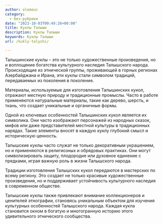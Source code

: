 ```yaml
---
author: olomouc
category:
  - без-рубрики
date: "2023-10-03T09:49:26+00:00"
title: Куклы Талыши
description: Куклы Талыши
keywords: Куклы Талыши
url: /kukly-talyshi/

---
```

Талышинские куклы – это не только художественные произведения, но и воплощение богатства культурного наследия Талышского народа. Происходящие из этнической группы, проживающей в горных регионах Азербайджана и Ирана, эти куклы стали символом традиций, передаваемых из поколения в поколение.

Материалы, используемые для изготовления Талышинских кукол, отражают местную природу и традиционные промыслы. Часто в работе применяются натуральные материалы, такие как дерево, шерсть, и ткань, что создает уникальные и органичные формы.

Одной из ключевых особенностей Талышинских кукол является их символика. Они часто изображают персонажей из народных сказок, мифов или даже представителей местной культуры в традиционных нарядах. Такие элементы вносят в каждую куклу глубокий смысл и историческую ценность.

Талышские куклы часто служат не только декоративным украшением, но и применяются в религиозных и обрядовых практиках. Они могут символизировать защиту, плодородие или духовное единение с предками, играя важную роль в жизни Талышского народа.

Традиции изготовления Талышских кукол передаются в мастерских по всему региону. Это создает не только красивые художественные произведения, но и поддерживает устойчивость культурного наследия в современном обществе.

Талышские куклы также привлекают внимание коллекционеров и ценителей этнографии, становясь уникальным объектом для изучения культурных особенностей Талышского народа. Каждая кукла становится окном в богатую и многогранную историю этого удивительного этнического сообщества.
